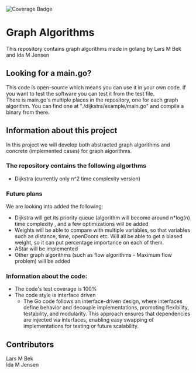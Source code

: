 ![Coverage Badge](./badge.svg)

# Graph Algorithms
This repository contains graph algorithms made in golang by Lars M Bek and Ida M Jensen<br>

## Looking for a main.go?
This code is open-source which means you can use it in your own code. If you want to test the software you can test it from the test file.<br>
There is main.go's multiple places in the repository, one for each graph algorithm. You can find one at "./dijkstra/example/main.go" and compile a binary from there.<br>

## Information about this project
In this project we will develop both abstracted graph algorithms and concrete (implemented cases) for graph algorithms. <br>

### The repository contains the following algorthms<br>
* Dijkstra (currently only n^2 time complexity version)

### Future plans
We are looking into added the following:
* Dijkstra will get its priority queue (algorithm will become around n*log(n) time complexity , and a few optimizations will be added
* Weights will be able to compare with multiple variables, so that variables such as distance, time, openDoors etc. Will all be able to get a biased weight, so it can put percentage importance on each of them.
* AStar will be implemented
* Other graph algorithms (such as flow algorithms - Maximum flow problem) will be added 

### Information about the code:<br>
* The code's test coverage is 100%
* The code style is interface driven
  * The Go code follows an interface-driven design, where interfaces define behavior and decouple implementations, promoting flexibility, testability, and modularity. This approach ensures that dependencies are injected via interfaces, enabling easy swapping of implementations for testing or future scalability.
 
## Contributors
Lars M Bek <br>
Ida M Jensen
